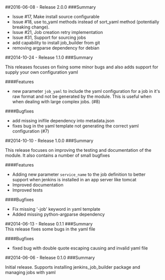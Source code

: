 ##2016-06-08 - Release 2.0.0
###Summary

  - Issue #17, Make install source configurable
  - Issue #18, use to_yaml methods instead of sort_yaml method (potentially breaking change).
  - Issue #21, Job creation retry implementation
  - Issue #31, Support for sourcing jobs
  - add capability to install job_builder from git
  - removing argparse dependency for debian

##2014-10-24 - Release 1.1.0
###Summary

  This releases focuses on fixing some minor bugs and also adds support for supply your own configuration yaml

####Features

  - new parameter `job_yaml` to include the yaml configuration for a job in it's raw format and not be generated
  by the module. This is useful when when dealing with large complex jobs. (#8)

####Bugfixes

  - add missing inifile dependency into metadata.json
  - fixes bug in the yaml template not generating the correct yaml configuration (#7)

##2014-10-10 - Release 1.0.0
###Summary

  This release focuses on improving the testing and documentation of the module. It also contains a number of small bugfixes

####Features
 - Adding new parameter `service_name` to the job definition to better support when jenkins is installed in an app server like tomcat
 - Improved documentation
 - Improved tests

####Bugfixes
 - Fix missing '-job' keyword in yaml template
 - Added missing python-argparse dependency

##2014-06-13 - Release 0.1.1
###Summary  
  This release fixes some bugs in the yaml file

####Bugfixes

- fixed bug with double quote escaping causing and invalid yaml file

##2014-06-06 - Release 0.1.0
###Summary

  Initial release. Supports installing jenkins_job_builder package and managing jobs with yaml
